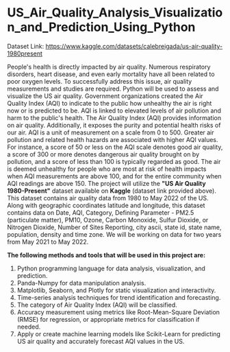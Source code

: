 # US_Air_Quality_Analysis_Visualization_and_Prediction_Using_Python

Dataset Link: https://www.kaggle.com/datasets/calebreigada/us-air-quality-1980present

People's health is directly impacted by air quality. Numerous respiratory disorders, heart disease, and even early mortality have all been related to poor oxygen levels. To successfully address this issue, air quality measurements and studies are required. Python will be used to assess and visualize the US air quality. Government organizations created the Air Quality Index (AQI) to indicate to the public how unhealthy the air is right now or is predicted to be. AQI is linked to elevated levels of air pollution and harm to the public's health. The Air Quality Index (AQI) provides information on air quality. Additionally, it exposes the purity and potential health risks of our air. AQI is a unit of measurement on a scale from 0 to 500. Greater air pollution and related health hazards are associated with higher AQI values. For instance, a score of 50 or less on the AQI scale denotes good air quality, a score of 300 or more denotes dangerous air quality brought on by pollution, and a score of less than 100 is typically regarded as good. The air is deemed unhealthy for people who are most at risk of health impacts when AQI measurements are above 100, and for the entire community when AQI readings are above 150. The project will utilize the **"US Air Quality 1980-Present"** dataset available on **Kaggle** (dataset link provided above). This dataset contains air quality data from 1980 to May 2022 of the US. Along with geographic coordinates latitude and longitude, this dataset contains data on Date, AQI, Category, Defining Parameter - PM2.5 (particulate matter), PM10, Ozone, Carbon Monoxide, Sulfur Dioxide, or Nitrogen Dioxide, Number of Sites Reporting, city ascii, state id, state name, population, density and time zone. We will be working on data for two years from May 2021 to May 2022.

**The following methods and tools that will be used in this project are:**

<ol>
  <li>Python programming language for data analysis, visualization, and prediction. </li>
  <li>Panda-Numpy for data manipulation analysis. </li>
  <li>Matplotlib, Seaborn, and Plotly for static visualization and interactivity. </li>
  <li>Time-series analysis techniques for trend identification and forecasting. </li>
  <li>The category of Air Quality Index (AQI) will be classified. </li>
  <li>Accuracy measurement using metrics like Root-Mean-Square Deviation (RMSE) for regression, or appropriate metrics for classification if needed. </li>
  <li>Apply or create machine learning models like Scikit-Learn for predicting US air quality and accurately forecast AQI values in the US. </li>
</ol>


